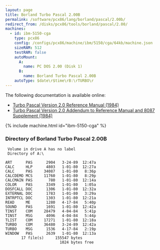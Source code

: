 ```yaml
---
layout: page
title: Borland Turbo Pascal 2.00B
permalink: /software/pcx86/lang/borland/pascal/2.00b/
redirect_from: /disks/pcx86/tools/borland/pascal/2.00/
machines:
  - id: ibm-5150-cga
    type: pcx86
    config: /configs/pcx86/machine/ibm/5150/cga/64kb/machine.json
    sizeRAM: 512
    testRAM: false
    autoMount:
      A:
        name: PC DOS 2.00 (Disk 1)
      B:
        name: Borland Turbo Pascal 2.00B
    autoType: $date\r$time\rB:\rTURBO\r
---
```


The following documentation is available online:

- [Turbo Pascal Version 2.0 Reference Manual (1984)](http://bitsavers.org/pdf/borland/turbo_pascal/Turbo_Pascal_Version_2.0_Reference_1984.pdf)
- [Turbo Pascal Version 2.0 Addendum to Reference Manual and 8087 Supplement (1984)](http://bitsavers.org/pdf/borland/turbo_pascal/Turbo_Pascal_Version_2.0_and_8087_Supplement_Apr84.pdf)

{% include machine.html id="ibm-5150-cga" %}

### Directory of Borland Turbo Pascal 2.00B

     Volume in drive A has no label
     Directory of A:\

    ART      PAS      2904   3-24-89  12:47a
    CALC     HLP      4803   1-01-80  12:27a
    CALC     PAS     34087   1-01-80   8:36p
    CALCDEMO MCS     11760   1-01-80   8:29p
    CALCMAIN PAS       780   1-01-80  12:14a
    COLOR    PAS      3349   1-01-80   1:05a
    DOSFCALL DOC      1306   1-01-80  12:32a
    EXTERNAL DOC      1783   1-01-80   3:29a
    INTRPTCL DOC      1303   1-01-80  12:21a
    READ     ME       1280   4-17-84   5:40p
    SOUND    PAS      1691   1-01-80  12:42a
    TINST    COM     28479   4-04-84   5:41p
    TINST    MSG      4096   4-04-84   5:44p
    TLIST    COM     17271   1-01-80  12:18a
    TURBO    COM     36480   3-24-89  12:42a
    TURBO    MSG      1536   4-17-84   2:19p
    WINDOW   PAS      2639   1-01-80  12:13a
           17 file(s)     155547 bytes
                            1024 bytes free

